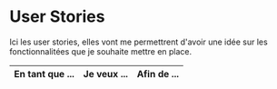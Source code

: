 # User Stories

Ici les user stories, elles vont me permettrent d'avoir une idée sur les fonctionnalitées que je souhaite mettre en place.

| En tant que ... | Je veux ... | Afin de ... |
|----|----|----|
